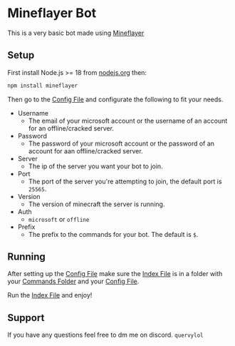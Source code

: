 # Mineflayer Bot
This is a very basic bot made using [Mineflayer](https://github.com/PrismarineJS/mineflayer)

## Setup
First install Node.js >= 18 from [nodejs.org](https://nodejs.org/) then:

```bash
npm install mineflayer
```

Then go to the [Config File](https://github.com/quervyloll/urban-adventure/blob/main/config.json) and configurate the following to fit your needs.
- Username
  - The email of your microsoft account or the username of an account for an offline/cracked server.
- Password
  - The password of your microsoft account or the password of an account for aan offline/cracked server.
- Server
  - The ip of the server you want your bot to join.
- Port
  - The port of the server you're attempting to join, the default port is `25565`.
- Version
    - The version of minecraft the server is running.
- Auth
  - `microsoft` or `offline`
- Prefix
  - The prefix to the commands for your bot. The default is `$`.

## Running
After setting up the [Config File](https://github.com/quervyloll/urban-adventure/blob/main/config.json) make sure the [Index File](https://github.com/quervyloll/urban-adventure/blob/main/index.js) is in a folder with your [Commands Folder](https://github.com/quervyloll/urban-adventure/tree/main/commands) and your [Config File](https://github.com/quervyloll/urban-adventure/blob/main/config.json).

Run the [Index File](https://github.com/quervyloll/urban-adventure/blob/main/index.js) and enjoy!




## Support
If you have any questions feel free to dm me on discord. ```quervylol```
